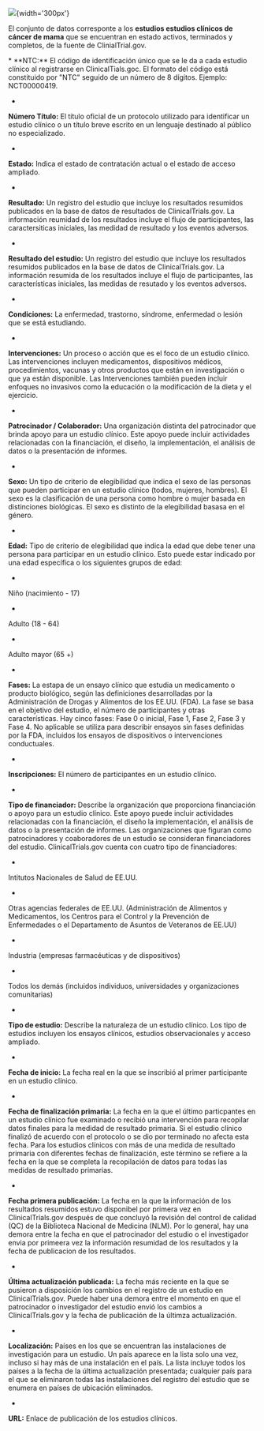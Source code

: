 <html>

<head>

<meta charset="utf-8" />
<meta name="generator" content="pandoc" />
<meta http-equiv="X-UA-Compatible" content="IE=EDGE" />


<meta name="author" content="Autor: Michaelle Valenzuela" />

![](C:/Users/Dell/Documents/PEC3_Desarrollo/Aplicacion_PEC3/Imagenes/logo.PNG){width='300px'}

El conjunto de datos corresponte a los **estudios estudios clínicos de cáncer de mama** que se encuentran en estado activos, terminados y completos, de la fuente de ClinialTrial.gov.

<div class="text-justify">
*
**NTC:** El código de identificación único que se le da a cada estudio clínico al registrarse en ClinicalTials.goc. El formato del código está constituido por "NTC" seguido de un número de 8 dígitos. Ejemplo: NCT00000419.

*
**Número Título:** El título oficial de un protocolo utilizado para identificar un estudio clínico o un título breve escrito en un lenguaje destinado al público no especializado.

*
**Estado:** Indica el estado de contratación actual o el estado de acceso ampliado.

*
**Resultado:** Un registro del estudio que incluye los resultados resumidos publicados en la base de datos de resultados de ClinicalTrials.gov. La información reumidad de los resultados incluye el flujo de participantes, las caractersiticas iniciales, las medidad de resultado y los eventos adversos.

*
**Resultado del estudio:** Un registro del estudio que incluye los resultados resumidos publicados en la base de datos de ClinicalTrials.gov. La información resumida de los resultados incluye el flujo de participantes, las características iniciales, las medidas de resutado y los eventos adversos.

*    
**Condiciones:** La enfermedad, trastorno, síndrome, enfermedad o lesión que se está estudiando.

*    
**Intervenciones:** Un proceso o acción que es el foco de un estudio clínico. Las intervenciones incluyen medicamentos, dispositivos médicos, procedimientos, vacunas y otros productos que están en investigación o que ya están disponible. Las Intervenciones también pueden incluir enfoques no invasivos como la educación o la modificación de la dieta y el ejercicio.

*    
**Patrocinador / Colaborador:** Una organización distinta del patrocinador que brinda apoyo para un estudio clínico. Este apoyo puede incluir actividades relacionadas con la financiación, el diseño, la implementación, el análisis de datos o la presentación de informes.
    
*
**Sexo:** Un tipo de criterio de elegibilidad que indica el sexo de las personas que pueden participar en un estudio clínico (todos, mujeres, hombres). El sexo es la clasificación de una persona como hombre o mujer basada en distinciones biológicas. El sexo es distinto de la elegibilidad basasa en el género.

*    
**Edad:** Tipo de criterio de elegibilidad que indica la edad que debe tener una persona para participar en un estudio clínico. Esto puede estar indicado por una edad específica o los siguientes grupos de edad:

*
Niño (nacimiento - 17)

*
Adulto (18 - 64)

*
Adulto mayor (65 +)

*
**Fases:** La estapa de un ensayo clínico que estudia un medicamento o producto biológico, según las definiciones desarrolladas por la Administración de Drogas y Alimentos de los EE.UU. (FDA). La fase se basa en el objetivo del estudio, el número de participantes y otras características. Hay cinco fases: Fase 0 o inicial, Fase 1, Fase 2, Fase 3 y Fase 4. No aplicable se utiliza para describir ensayos sin fases definidas por la FDA, incluidos los ensayos de dispositivos o intervenciones conductuales.

*
**Inscripciones:** El número de participantes en un estudio clínico. 
    
*
**Tipo de financiador:** Describe la organización que proporciona financiación o apoyo para un estudio clínico. Este apoyo puede incluir actividades relacionadas con la financiación, el diseño la implementación, el análisis de datos o la presentación de informes. Las organizaciones que figuran como patrocinadores y coaboradores de un estudio se consideran financiadores del estudio. ClinicalTrials.gov cuenta con cuatro tipo de financiadores:

*
Intitutos Nacionales de Salud de EE.UU.

*
Otras agencias federales de EE.UU. (Administración de Alimentos y Medicamentos, los Centros para el Control y la Prevención de Enfermedades o el Departamento de Asuntos de Veteranos de EE.UU)

*
Industria (empresas farmacéuticas y de dispositivos)

*
Todos los demás (incluidos individuos, universidades y organizaciones comunitarias)

*
**Tipo de estudio:** Describe la naturaleza de un estudio clínico. Los tipo de estudios incluyen los ensayos clínicos, estudios observacionales y acceso ampliado.

*
**Fecha de inicio:** La fecha real en la que se inscribió al primer participante en un estudio clínico. 

*  
**Fecha de finalización primaria:** La fecha en la que el último particpantes en un estudio clínico fue examinado o recibió una intervención para recopilar datos finales para la medidad de resultado primaria.  Si el estudio clínico finalizó de acuerdo con el protocolo o se dio por terminado no afecta esta fecha. Para los estudios clínicos con más de una medida de resultado primaria con diferentes fechas de finalización, este término se refiere a la fecha en la que se completa la recopilación de datos para todas las medidas de resultado primarias. 

*  
**Fecha primera publicación:** La fecha en la que la información de los resultados resumidos estuvo disponibel por primera vez en ClinicalTrials.gov después de que concluyó la revisión del control de calidad (QC) de la Biblioteca Nacional de Medicina (NLM). Por lo general, hay una demora entre la fecha en que el patrocinador del estudio o el investigador envia por primeera vez la información resumidad de los resultados y la fecha de publicacion de los resultados. 

*
**Última actualización publicada:** La fecha más reciente en la que se pusieron a disposición los cambios en el registro de un estudio en ClinicalTrials.gov. Puede haber una demora entre el momento en que el patrocinador o investigador del estudio envió los cambios a ClinicalTrials.gov y la fecha de publicación de la últimza actualización.

*
**Localización:** Países en los que se encuentran las instalaciones de investigación para un estudio. Un país aparece en la lista solo una vez, incluso si hay más de una instalación en el país. La lista incluye todos los países a la fecha de la última actualización presentada; cualquier país para el que se eliminaron todas las instalaciones del registro del estudio que se enumera en países de ubicación eliminados.

*
**URL:** Enlace de publicación de los estudios clínicos.

</div>
</body>
</html>
